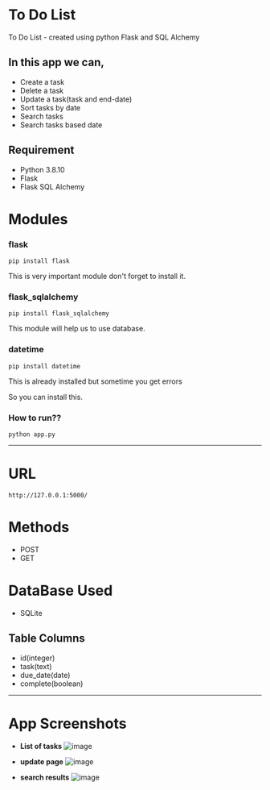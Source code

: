 # To Do List
<p> To Do List - created using python Flask and SQL Alchemy</p>

## In this app we can,

- Create a task
- Delete a task
- Update a task(task and end-date)
- Sort tasks by date
- Search tasks
- Search tasks based date

## Requirement
- Python 3.8.10
- Flask
- Flask SQL Alchemy

# Modules
### flask

```
pip install flask
```

This is very important module don't forget to install it.

### flask_sqlalchemy

```
pip install flask_sqlalchemy
```

This module will help us to use database.

### datetime

```
pip install datetime
```

This is already installed but sometime you get errors

So you can install this.

### How to run??

```
python app.py
```
----------------------------------------------------------------------------------------------
# URL

```
http://127.0.0.1:5000/
```
# Methods
- POST
- GET

# DataBase Used
- SQLite

## Table Columns
- id(integer)
- task(text)
- due_date(date)
- complete(boolean)

---------------------------------------------------------------------------------------------------------------------------------
# App Screenshots

- **List of tasks**
 ![image](https://user-images.githubusercontent.com/84303726/211256727-14ced33d-900a-4fe2-8ecc-396dff477902.png)
 
 - **update page**
 ![image](https://user-images.githubusercontent.com/84303726/211256904-a1fcc00d-ef65-45d3-9de1-b21c9abb30ae.png)
 
 - **search results**
 ![image](https://user-images.githubusercontent.com/84303726/211257017-67e677f0-389e-4a0c-b547-2259a6b22df4.png)



